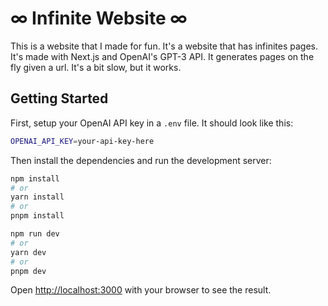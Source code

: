 # ∞ Infinite Website ∞

This is a website that I made for fun. It's a website that has infinites pages. It's made with Next.js and OpenAI's GPT-3 API. It generates pages on the fly given a url. It's a bit slow, but it works. 

## Getting Started

First, setup your OpenAI API key in a `.env` file. It should look like this:

```bash
OPENAI_API_KEY=your-api-key-here
```

Then install the dependencies and run the development server:

```bash
npm install
# or
yarn install
# or
pnpm install
```

```bash
npm run dev
# or
yarn dev
# or
pnpm dev
```

Open [http://localhost:3000](http://localhost:3000) with your browser to see the result.


